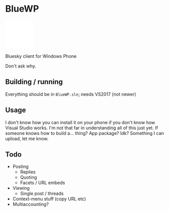 # BlueWP

![image](https://raw.githubusercontent.com/Gargaj/BlueWP/main/BlueWP/Assets/Square44x44Logo.scale-200.png)

Bluesky client for Windows Phone

Don't ask why.

## Building / running
Everything should be in `BlueWP.sln`; needs VS2017 (not newer)

## Usage
I don't know how you can install it on your phone if you don't know how Visual Studio works. 
I'm not that far in understanding all of this just yet.
If someone knows how to build a... thing? App package? Idk? Something I can upload, let me know.

## Todo
- Posting
  - Replies
  - Quoting
  - Facets / URL embeds
- Viewing
  - Single post / threads
- Context-menu stuff (copy URL etc)
- Multiaccounting?
